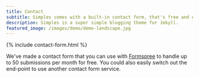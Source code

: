 ```yaml
---
title: Contact
subtitle: Simples comes with a built-in contact form, that's free and easy to set up.
description: Simples is a super simple blogging theme for Jekyll.
featured_image: /images/demo/demo-landscape.jpg
---
```


{% include contact-form.html %}

We've made a contact form that you can use with [Formspree](https://formspree.io/) to handle up to 50 submissions per month for free. You could also easily switch out the end-point to use another contact form service.